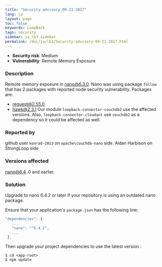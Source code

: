 ```yaml
---
title: "Security advisory 09-21-2017"
lang: ja
layout: page
toc: false
keywords: LoopBack
tags: security
sidebar: ja_lb3_sidebar
permalink: /doc/ja/lb3/Security-advisory-09-21-2017.html
---
```

*   **Security risk**: Medium
*   **Vulnerability**: Remote Memory Exposure

### Description

Remote memory exposure in nano@6.3.0. Nano was using package `follow` that has
2 packages with reported node security vulnerability. Packages are:
* [request@2.55.0](https://nodesecurity.io/advisories/77)
* [hawk@2.3.1](https://nodesecurity.io/advisories/309)
Our module `loopback-connector-couchdb2` use the affected versions. Also, `loopback-connector-cloudant` use `couchdb2` as a dependency so it could be affected as well.

### Reported by

github user `konrad-2013` on `apache\couchdb-nano` side.
Aidan Harbison on StrongLoop side

### Versions affected

nano@6.4..0 and earlier.

### Solution

Upgrade to nano  6.4.2 or later if your repository is using an outdated nano package.

Ensure that your application's `package.json` has the following line:

```js
"dependencies": {
   ...
   "nano": "^6.4.2",
   ...
 },
```

Then upgrade your project dependencies to use the latest version :

```
$ cd <app-root>
$ npm update
```
